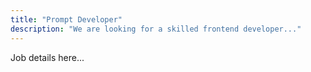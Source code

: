 ```yaml
---
title: "Prompt Developer"
description: "We are looking for a skilled frontend developer..."
---
```


Job details here...
